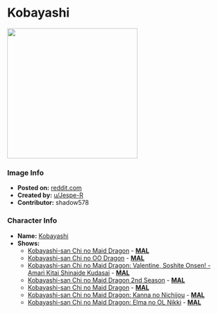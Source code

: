 #  Kobayashi

<img src="https://raw.githubusercontent.com/shadow578/Project-Padoru/master/Padoru/U_Jespe-R/dragon-maid-kobayashi.png" height="300">

### Image Info
* **Posted on:**     [reddit.com](https://www.reddit.com/r/Padoru/comments/fovz1l/daily_padoru_85_kobayashi_miss_kobayashis_dragon/)
* **Created by:**    [u/Jespe-R](https://github.com/shadow578/Project-Padoru/blob/master/table-of-contents/creators/uJespeR.md)
* **Contributor:**   shadow578

### Character Info
* **Name:**   [ Kobayashi](https://myanimelist.net/character/136726)
* **Shows:**
  * [Kobayashi-san Chi no Maid Dragon](https://github.com/shadow578/Project-Padoru/blob/master/table-of-contents/shows/KobayashisanChinoMaidDragon.md) - [__MAL__](https://myanimelist.net/anime/33206/Kobayashi-san_Chi_no_Maid_Dragon)
  * [Kobayashi-san Chi no OO Dragon](https://github.com/shadow578/Project-Padoru/blob/master/table-of-contents/shows/KobayashisanChinoOODragon.md) - [__MAL__](https://myanimelist.net/anime/35145/Kobayashi-san_Chi_no_OO_Dragon)
  * [Kobayashi-san Chi no Maid Dragon: Valentine, Soshite Onsen! - Amari Kitai Shinaide Kudasai](https://github.com/shadow578/Project-Padoru/blob/master/table-of-contents/shows/KobayashisanChinoMaidDragonValentineSoshiteOnsenAmariKitaiShinaideKudasai.md) - [__MAL__](https://myanimelist.net/anime/35363/Kobayashi-san_Chi_no_Maid_Dragon__Valentine_Soshite_Onsen_-_Amari_Kitai_Shinaide_Kudasai)
  * [Kobayashi-san Chi no Maid Dragon 2nd Season](https://github.com/shadow578/Project-Padoru/blob/master/table-of-contents/shows/KobayashisanChinoMaidDragon2ndSeason.md) - [__MAL__](https://myanimelist.net/anime/39247/Kobayashi-san_Chi_no_Maid_Dragon_2nd_Season)
  * [Kobayashi-san Chi no Maid Dragon](https://github.com/shadow578/Project-Padoru/blob/master/table-of-contents/shows/KobayashisanChinoMaidDragon.md) - [__MAL__](https://myanimelist.net/manga/80119/Kobayashi-san_Chi_no_Maid_Dragon)
  * [Kobayashi-san Chi no Maid Dragon: Kanna no Nichijou](https://github.com/shadow578/Project-Padoru/blob/master/table-of-contents/shows/KobayashisanChinoMaidDragonKannanoNichijou.md) - [__MAL__](https://myanimelist.net/manga/102811/Kobayashi-san_Chi_no_Maid_Dragon__Kanna_no_Nichijou)
  * [Kobayashi-san Chi no Maid Dragon: Elma no OL Nikki](https://github.com/shadow578/Project-Padoru/blob/master/table-of-contents/shows/KobayashisanChinoMaidDragonElmanoOLNikki.md) - [__MAL__](https://myanimelist.net/manga/109153/Kobayashi-san_Chi_no_Maid_Dragon__Elma_no_OL_Nikki)


